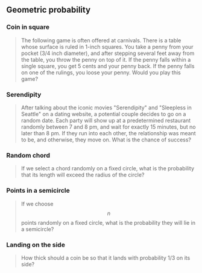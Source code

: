 ## Geometric probability

### Coin in square

> The following game is often offered at carnivals. There is a table whose surface is ruled in 1-inch squares. You take a penny from your pocket (3/4 inch diameter), and after stepping several feet away from the table, you throw the penny on top of it. If the penny falls within a single square, you get 5 cents and your penny back. If the penny falls on one of the rulings, you loose your penny. Would you play this game?


### Serendipity

> After talking about the iconic movies "Serendipity" and "Sleepless in Seattle" on a dating website, a potential couple decides to go on a random date. Each party will show up at a predetermined restaurant randomly between 7 and 8 pm, and wait for exactly 15 minutes, but no later than 8 pm. If they run into each other, the relationship was meant to be, and otherwise, they move on. What is the chance of success?


### Random chord

> If we select a chord randomly on a fixed circle, what is the probability that its length will exceed the radius of the circle?


### Points in a semicircle

> If we choose $$n$$ points randomly on a fixed circle, what is the probability they will lie in a semicircle?


### Landing on the side

> How thick should a coin be so that it lands with probability 1/3 on its side?
